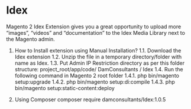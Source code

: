 # Idex
Magento 2 Idex Extension gives you a great opportunity to upload more “images”, “videos” and “documentation” to the Idex Media Library next to the Magento admin.

1) How to Install extension using Manual Installation?
  1.1. Download the Idex extension
  1.2. Unzip the file in a temporary directory/folder with name as Idex.
  1.3. Put Admin IP Restriction directory as per this folder structure: project_root/app/code/ DamConsultants / Idex
  1.4. Run the following command in Magento 2 root folder
    1.4.1. php bin/magento setup:upgrade
    1.4.2. php bin/magento setup:di:compile
    1.4.3. php bin/magento setup:static-content:deploy
    
2) Using Composer
      composer require damconsultants/Idex:1.0.5
